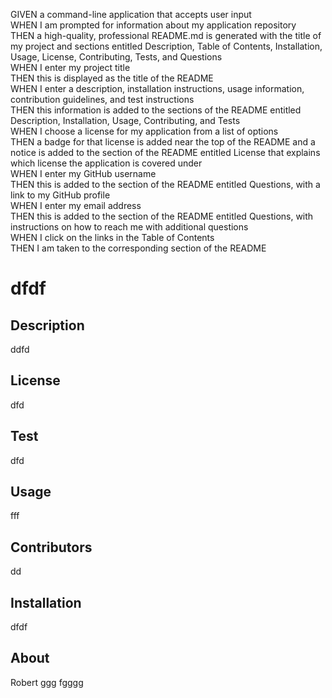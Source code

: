 GIVEN a command-line application that accepts user input<br>
WHEN I am prompted for information about my application repository<br>
THEN a high-quality, professional README.md is generated with the title of my project and sections entitled Description, Table of Contents, Installation, Usage, License, Contributing, Tests, and Questions<br>
WHEN I enter my project title<br>
THEN this is displayed as the title of the README<br>
WHEN I enter a description, installation instructions, usage information, contribution guidelines, and test instructions<br>
THEN this information is added to the sections of the README entitled Description, Installation, Usage, Contributing, and Tests<br>
WHEN I choose a license for my application from a list of options<br>
THEN a badge for that license is added near the top of the README and a notice is added to the section of the README entitled License that explains which license the application is covered under<br>
WHEN I enter my GitHub username<br>
THEN this is added to the section of the README entitled Questions, with a link to my GitHub profile<br>
WHEN I enter my email address<br>
THEN this is added to the section of the README entitled Questions, with instructions on how to reach me with additional questions<br>
WHEN I click on the links in the Table of Contents<br>
THEN I am taken to the corresponding section of the README<br>

# dfdf

## Description
ddfd

## License
dfd

## Test
dfd

## Usage
fff

## Contributors
dd

## Installation
dfdf

## About
Robert
ggg
fgggg
  
